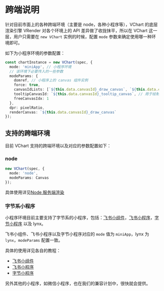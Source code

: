 # 跨端说明

针对目前市面上的各种跨端环境（主要是 node，各种小程序等），VChart 的底层渲染引擎 VRender 对各个环境上的 API 差异做了收拢抹平，所以在 VChart 这一层，用户只需要在 `new VChart` 实例的时候，配置 `mode` 参数来确定使用哪一种环境即可。

如下为小程序环境的参数配置：

```ts
const chartInstance = new VChart(spec, {
  mode: 'miniApp', // 小程序环境
  // 该环境下必要传入的一些参数
  modeParams: {
    domref, // 小程序上的 canvas 组件实例
    force: true,
    canvasIdLists: [`${this.data.canvasId}_draw_canvas`, `${this.data.canvasId}_tooltip_canvas`], // 传入创建的 canvas 组件 id
    tooltipCanvasId: `${this.data.canvasId}_tooltip_canvas`, // 用于绘制 tooltip 的 canvas id，小程序环境使用 canvas tooltip
    freeCanvasIdx: 1
  },
  dpr: pixelRatio,
  renderCanvas: `${this.data.canvasId}_draw_canvas`
});
```

## 支持的跨端环境

目前 VChart 支持的跨端环境以及对应的参数配置如下：

### node

```ts
new VChart(spec, {
  mode: 'node',
  modeParams: Canvas
});
```

具体使用详见[Node 服务端渲染](../node)

### 字节系小程序

小程序环境目前主要支持了字节系的小程序，包括：[飞书小组件](https://open.feishu.cn/document/client-docs/block/block-introduction)，[飞书小程序](https://www.feishu.cn/hc/zh-CN/articles/027879556391-%E5%BF%AB%E9%80%9F%E5%BC%80%E5%8F%91%E5%B0%8F%E7%A8%8B%E5%BA%8F)，[字节小程序](https://microapp.bytedance.com/) 以及 lynx。

飞书小组件、飞书小程序以及字节小程序对应的 `mode` 值为 `miniApp`，lynx 为 `lynx`，`modeParams` 配置一致。

具体的使用详见各自的教程：

- [飞书小组件](./block)
- [飞书小程序](./lark)
- [字节小程序](./tt)

另外其他的小程序，如微信小程序，也在我们的兼容计划中，很快就会提供。
